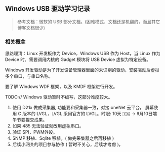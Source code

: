 ## Windows USB 驱动学习记录

> 参考文档：微软的 USB 部分文档。(困难模式，文档还是机翻的，而且其它博客文档很少)

### 相关概念

思路理清：Linux 开发板作为 Device，Windows USB 作为 Host，当 Linux 作为 Device 时，需要调用内核的 Gadget 模块将 USB Device 虚拟为特定设备。

Windows 开发驱动是为了开发设备管理器里面的未识别的驱动，安装驱动后虚拟多个串口，与串口名称。

要了解 Windows WDF 框架，以及 KMDF 框架进行开发。









TODO://  Windows 驱动暂时不编写，这部分难度较大。

1. 使用 D21x 做成采集器, 功能要和采集器一致，对接 oneNet 云平台， 屏幕使用 C 版本的 LVGL，LVGL 采用官方的 LVGL。时限: 10天 :togo: -> 6月10日端午节要提交成果。
2. 如果 485 无法验证就改用虚拟串口。
3. 验证 SPI，PWM外设。
4. SNMP 移植、Sqlite 移植。( 做完采集器之后再移植 )
5. 后续小网关的项目参与协作 ( 暂时不关心，后续才考虑 )。





























